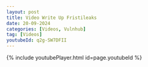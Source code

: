 ```yaml
---
layout: post
title: Video Write Up Fristileaks
date: 20-09-2024
categories: [Videos, Vulnhub]
tag: [Videos]
youtubeId: q2g-SW7DFII
---
```


{% include youtubePlayer.html id=page.youtubeId %}
